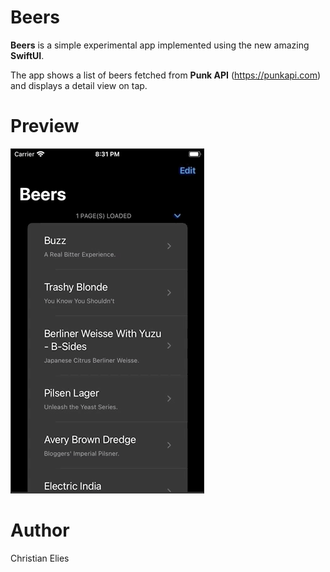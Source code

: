 # Beers
**Beers** is a simple experimental app implemented using the new amazing **SwiftUI**.

The app shows a list of beers fetched from **Punk API** (https://punkapi.com) and displays a detail view on tap.

# Preview

![Preview GIF](https://github.com/crelies/Beers/blob/master/preview.gif "Preview GIF")

# Author

Christian Elies
